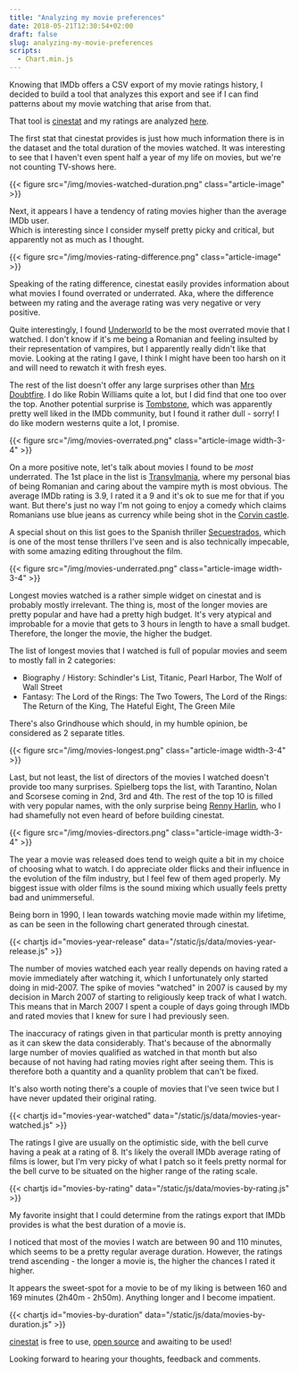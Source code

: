 ```yaml
---
title: "Analyzing my movie preferences"
date: 2018-05-21T12:30:54+02:00
draft: false
slug: analyzing-my-movie-preferences
scripts:
  - Chart.min.js
---
```


Knowing that IMDb offers a CSV export of my movie ratings history, I decided to build a tool that analyzes this export and see if I can find patterns about my movie watching that arise from that.

That tool is [cinestat](https://cinestat.victor.avasiloaei.com) and my ratings are analyzed [here](https://cinestat.victor.avasiloaei.com/#/stats/5b029e82e6eab64216940a31).

The first stat that cinestat provides is just how much information there is in the dataset and the total duration of the movies watched. It was interesting to see that I haven't even spent half a year of my life on movies, but we're not counting TV-shows here.

{{< figure src="/img/movies-watched-duration.png" class="article-image" >}}

Next, it appears I have a tendency of rating movies higher than the average IMDb user.  
Which is interesting since I consider myself pretty picky and critical, but apparently not as much as I thought.

{{< figure src="/img/movies-rating-difference.png" class="article-image" >}}

Speaking of the rating difference, cinestat easily provides information about what movies I found overrated or underrated. Aka, where the difference between my rating and the average rating was very negative or very positive.

Quite interestingly, I found [Underworld](https://www.imdb.com/title/tt0320691/) to be the most overrated movie that I watched. I don't know if it's me being a Romanian and feeling insulted by their representation of vampires, but I apparently really didn't like that movie. Looking at the rating I gave, I think I might have been too harsh on it and will need to rewatch it with fresh eyes.

The rest of the list doesn't offer any large surprises other than [Mrs Doubtfire](https://www.imdb.com/title/tt0107614/). I do like Robin Williams quite a lot, but I did find that one too over the top. Another potential surprise is [Tombstone](https://www.imdb.com/title/tt0108358/?ref_=nv_sr_1), which was apparently pretty well liked in the IMDb community, but I found it rather dull - sorry! I do like modern westerns quite a lot, I promise.

{{< figure src="/img/movies-overrated.png" class="article-image width-3-4" >}}

On a more positive note, let's talk about movies I found to be *most* underrated.
The 1st place in the list is [Transylmania](https://www.imdb.com/title/tt0936471/?ref_=nv_sr_1), where my personal bias of being Romanian and caring about the vampire myth is most obvious. The average IMDb rating is 3.9, I rated it a 9 and it's ok to sue me for that if you want. But there's just no way I'm not going to enjoy a comedy which claims Romanians use blue jeans as currency while being shot in the [Corvin castle](https://en.wikipedia.org/wiki/Corvin_Castle).

A special shout on this list goes to the Spanish thriller [Secuestrados](https://www.imdb.com/title/tt1629377/), which is one of the most tense thrillers I've seen and is also technically impecable, with some amazing editing throughout the film.

{{< figure src="/img/movies-underrated.png" class="article-image width-3-4" >}}

Longest movies watched is a rather simple widget on cinestat and is probably mostly irrelevant. The thing is, most of the longer movies are pretty popular and have had a pretty high budget. It's very atypical and improbable for a movie that gets to 3 hours in length to have a small budget. Therefore, the longer the movie, the higher the budget.

The list of longest movies that I watched is full of popular movies and seem to mostly fall in 2 categories:

* Biography / History: Schindler's List, Titanic, Pearl Harbor, The Wolf of Wall Street
* Fantasy: The Lord of the Rings: The Two Towers, The Lord of the Rings: The Return of the King, The Hateful Eight, The Green Mile

There's also Grindhouse which should, in my humble opinion, be considered as 2 separate titles.

{{< figure src="/img/movies-longest.png" class="article-image width-3-4" >}}

Last, but not least, the list of directors of the movies I watched doesn't provide too many surprises. Spielberg tops the list, with Tarantino, Nolan and Scorsese coming in 2nd, 3rd and 4th. The rest of the top 10 is filled with very popular names, with the only surprise being [Renny Harlin](https://www.imdb.com/name/nm0001317/?ref_=nv_sr_1), who I had shamefully not even heard of before building cinestat.

{{< figure src="/img/movies-directors.png" class="article-image width-3-4" >}}

The year a movie was released does tend to weigh quite a bit in my choice of choosing what to watch. I do appreciate older flicks and their influence in the evolution of the film industry, but I feel few of them aged properly. My biggest issue with older films is the sound mixing which usually feels pretty bad and unimmerseful.

Being born in 1990, I lean towards watching movie made within my lifetime, as can be seen in the following chart generated through cinestat.

{{< chartjs id="movies-year-release" data="/static/js/data/movies-year-release.js" >}}

The number of movies watched each year really depends on having rated a movie immediately after watching it, which I unfortunately only started doing in mid-2007. The spike of movies "watched" in 2007 is caused by my decision in March 2007 of starting to religiously keep track of what I watch. This means that in March 2007 I spent a couple of days going through IMDb and rated movies that I knew for sure I had previously seen.

The inaccuracy of ratings given in that particular month is pretty annoying as it can skew the data considerably. That's because of the abnormally large number of movies qualified as watched in that month but also because of not having had rating movies right after seeing them. This is therefore both a quantity and a quanlity problem that can't be fixed.

It's also worth noting there's a couple of movies that I've seen twice but I have never updated their original rating.

{{< chartjs id="movies-year-watched" data="/static/js/data/movies-year-watched.js" >}}

The ratings I give are usually on the optimistic side, with the bell curve having a peak at a rating of 8. It's likely the overall IMDb average rating of films is lower, but I'm very picky of what I patch so it feels pretty normal for the bell curve to be situated on the higher range of the rating scale.

{{< chartjs id="movies-by-rating" data="/static/js/data/movies-by-rating.js" >}}

My favorite insight that I could determine from the ratings export that IMDb provides is what the best duration of a movie is.

I noticed that most of the movies I watch are between 90 and 110 minutes, which seems to be a pretty regular average duration. However, the ratings trend ascending - the longer a movie is, the higher the chances I rated it higher.

It appears the sweet-spot for a movie to be of my liking is between 160 and 169 minutes (2h40m - 2h50m). Anything longer and I become impatient.

{{< chartjs id="movies-by-duration" data="/static/js/data/movies-by-duration.js" >}}

[cinestat](https://cinestat.victor.avasiloaei.com) is free to use, [open source](https://github.com/victorelu/cinestat-frontend) and awaiting to be used!

Looking forward to hearing your thoughts, feedback and comments.